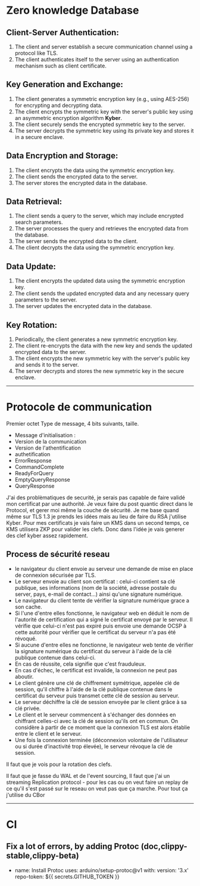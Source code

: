 # Zero knowledge Database

## Client-Server Authentication:
1. The client and server establish a secure communication channel using a protocol like TLS.
2. The client authenticates itself to the server using an authentication mechanism such as client certificate.

## Key Generation and Exchange:
1. The client generates a symmetric encryption key (e.g., using AES-256) for encrypting and decrypting data.
2. The client encrypts the symmetric key with the server's public key using an asymmetric encryption algorithm **Kyber**.
3. The client securely sends the encrypted symmetric key to the server.
4. The server decrypts the symmetric key using its private key and stores it in a secure enclave.

## Data Encryption and Storage:
1. The client encrypts the data using the symmetric encryption key.
2. The client sends the encrypted data to the server.
3. The server stores the encrypted data in the database.

## Data Retrieval:
1. The client sends a query to the server, which may include encrypted search parameters.
2. The server processes the query and retrieves the encrypted data from the database.
3. The server sends the encrypted data to the client.
4. The client decrypts the data using the symmetric encryption key.

## Data Update:
1. The client encrypts the updated data using the symmetric encryption key.
2. The client sends the updated encrypted data and any necessary query parameters to the server.
3. The server updates the encrypted data in the database.

## Key Rotation:
1. Periodically, the client generates a new symmetric encryption key.
2. The client re-encrypts the data with the new key and sends the updated encrypted data to the server.
3. The client encrypts the new symmetric key with the server's public key and sends it to the server.
4. The server decrypts and stores the new symmetric key in the secure enclave.

---

# Protocole de communication

Premier octet Type de message, 4 bits suivants, taille.

- Message d'initialisation :
- Version de la communication
- Version de l'athentification
- authetification
- ErrorResponse
- CommandComplete
- ReadyForQuery
- EmptyQueryResponse
- QueryResponse

J'ai des problèmatiques de securité, je serais pas capable de faire validé mon certificat par une authorité.
Je veux faire du post quantic direct dans le Protocol, et gerer moi même la couche de sécurité. 
Je me base quand même sur TLS 1.3 je prends les idées mais au lieu de faire du RSA j'utilise Kyber.
Pour mes certificats je vais faire un KMS dans un second temps, ce KMS utilisera ZKP pour valider les clefs.
Donc dans l'idée je vais generer des clef kyber assez rapidement.


## Process de sécurité reseau

- le navigateur du client envoie au serveur une demande de mise en place de connexion sécurisée par TLS.
- Le serveur envoie au client son certificat : celui-ci contient sa clé publique, ses informations (nom de la société, adresse postale du server, pays, e-mail de contact...) ainsi qu'une signature numérique.
- Le navigateur du client tente de vérifier la signature numérique grace a son cache.
- Si l'une d'entre elles fonctionne, le navigateur web en déduit le nom de l'autorité de certification qui a signé le certificat envoyé par le serveur. Il vérifie que celui-ci n'est pas expiré puis envoie une demande OCSP à cette autorité pour vérifier que le certificat du serveur n'a pas été révoqué.
- Si aucune d'entre elles ne fonctionne, le navigateur web tente de vérifier la signature numérique du certificat du serveur à l'aide de la clé publique contenue dans celui-ci.
- En cas de réussite, cela signifie que c'est frauduleux.
- En cas d'échec, le certificat est invalide, la connexion ne peut pas aboutir.
- Le client génère une clé de chiffrement symétrique, appelée clé de session, qu'il chiffre à l'aide de la clé publique contenue dans le certificat du serveur puis transmet cette clé de session au serveur.
- Le serveur déchiffre la clé de session envoyée par le client grâce à sa clé privée.
- Le client et le serveur commencent à s'échanger des données en chiffrant celles-ci avec la clé de session qu'ils ont en commun. On considère à partir de ce moment que la connexion TLS est alors établie entre le client et le serveur.
- Une fois la connexion terminée (déconnexion volontaire de l'utilisateur ou si durée d’inactivité trop élevée), le serveur révoque la clé de session.

Il faut que je vois pour la rotation des clefs.

Il faut que je fasse du WAL et de l'event sourcing,
Il faut que j'ai un streaming Replication protocol - pour les cas ou on veut faire un replay de ce qu'il s'est passé sur le reseau on veut pas que ça marche.
Pour tout ça j'utilise du CBor

---

# CI

## Fix a lot of errors, by adding Protoc (doc,clippy-stable,clippy-beta)

- name: Install Protoc
        uses: arduino/setup-protoc@v1
        with:
          version: '3.x'
          repo-token: ${{ secrets.GITHUB_TOKEN }}
